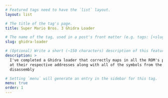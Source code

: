 ```yaml
---
# Featured tags need to have the `list` layout.
layout: list

# The title of the tag's page.
title: Super Mario Bros. 3 Ghidra Loader

# The name of the tag, used in a post's front matter (e.g. tags: [<slug>]).
slug: ghidra-loader

# (Optional) Write a short (~150 characters) description of this featured tag.
description: >
  I've completed a Ghidra loader that correctly maps in all the ROM's program banks
  at their respective addresses along with all of the symbols from the complete
  disassembly

# Setting `menu` will generate an entry in the sidebar for this tag.
menu: true
order: 1
---
```

